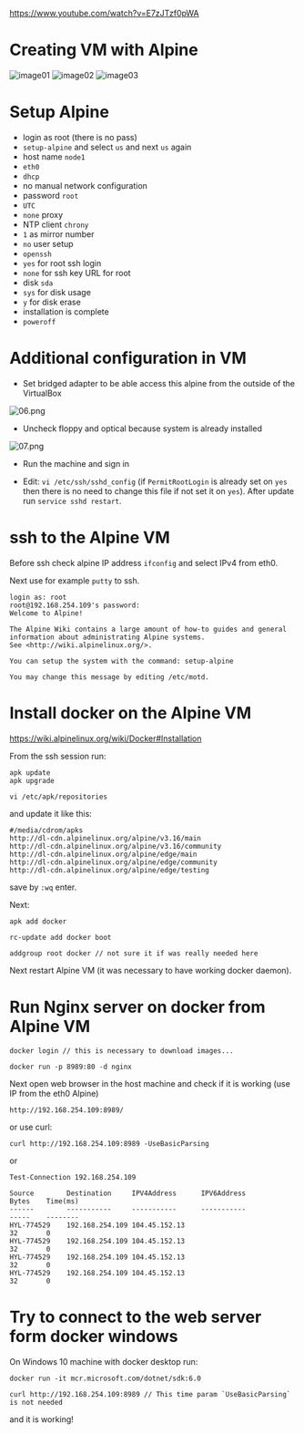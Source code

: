 https://www.youtube.com/watch?v=E7zJTzf0pWA

# Creating VM with Alpine

![image01](./images/01.png)
![image02](./images/02.png)
![image03](./images/03.png)

# Setup Alpine

* login as root (there is no pass)
* `setup-alpine` and select `us` and next `us` again
* host name `node1`
* `eth0`
* `dhcp`
* no manual network configuration
* password `root`
* `UTC`
* `none` proxy
* NTP client `chrony`
* `1` as mirror number
* `no` user setup
* `openssh`
* `yes` for root ssh login
* `none` for ssh key URL for root
* disk `sda`
* `sys` for disk usage
* `y` for disk erase
* installation is complete
* `poweroff`

# Additional configuration in VM

* Set bridged adapter to be able access this alpine from the outside of the VirtualBox

![06.png](./images/06.png)

* Uncheck floppy and optical because system is already installed

![07.png](./images/07.png)

* Run the machine and sign in

* Edit: `vi /etc/ssh/sshd_config` (if `PermitRootLogin` is already set on `yes` then there is no need to change this file if not set it on `yes`).
  After update run `service sshd restart`.

# ssh to the Alpine VM

Before ssh check alpine IP address `ifconfig` and select IPv4 from eth0.

Next use for example `putty` to ssh.

```
login as: root
root@192.168.254.109's password:
Welcome to Alpine!

The Alpine Wiki contains a large amount of how-to guides and general
information about administrating Alpine systems.
See <http://wiki.alpinelinux.org/>.

You can setup the system with the command: setup-alpine

You may change this message by editing /etc/motd.
```

# Install docker on the Alpine VM

https://wiki.alpinelinux.org/wiki/Docker#Installation  

From the ssh session run:

```
apk update
apk upgrade
```

```
vi /etc/apk/repositories
```
and update it like this:
```
#/media/cdrom/apks
http://dl-cdn.alpinelinux.org/alpine/v3.16/main
http://dl-cdn.alpinelinux.org/alpine/v3.16/community
http://dl-cdn.alpinelinux.org/alpine/edge/main
http://dl-cdn.alpinelinux.org/alpine/edge/community
http://dl-cdn.alpinelinux.org/alpine/edge/testing
```
save by `:wq` enter.  

Next:
```
apk add docker
```
```
rc-update add docker boot
```
```
addgroup root docker // not sure it if was really needed here
```

Next restart Alpine VM (it was necessary to have working docker daemon).

# Run Nginx server on docker from Alpine VM

```
docker login // this is necessary to download images...
```

```
docker run -p 8989:80 -d nginx
```

Next open web browser in the host machine and check if it is working (use IP from the eth0 Alpine)
```
http://192.168.254.109:8989/
```
or use curl:
```
curl http://192.168.254.109:8989 -UseBasicParsing
```
or
```
Test-Connection 192.168.254.109

Source        Destination     IPV4Address      IPV6Address                              Bytes    Time(ms)
------        -----------     -----------      -----------                              -----    --------
HYL-774529    192.168.254.109 104.45.152.13                                             32       0
HYL-774529    192.168.254.109 104.45.152.13                                             32       0
HYL-774529    192.168.254.109 104.45.152.13                                             32       0
HYL-774529    192.168.254.109 104.45.152.13                                             32       0
```

# Try to connect to the web server form docker windows



On Windows 10 machine with docker desktop run:

```
docker run -it mcr.microsoft.com/dotnet/sdk:6.0
```
```
curl http://192.168.254.109:8989 // This time param `UseBasicParsing` is not needed
```
and it is working!